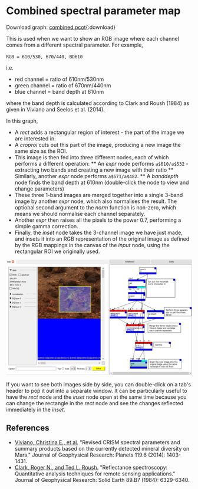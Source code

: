 # Combined spectral parameter map

Download graph: [combined.pcot](graphs/combined.pcot){:download}

This is used when we want to show an RGB image where each channel comes
from a different spectral parameter. For example,

`RGB = 610/530, 670/440, BD610`

i.e. 

* red channel = ratio of 610nm/530nm
* green channel = ratio of 670nm/440nm
* blue channel = band depth at 610nm

where the band depth is calculated according to 
Clark and Roush (1984) as given in Viviano and Seelos et al. (2014).

In this graph,

* A *rect* adds a rectangular region of interest - the part of the image we are interested in.
* A *croproi* cuts out this part of the image, producing a new image the same size as the ROI.
* This image is then fed into three different nodes, each of which performs a different operation:
** An *expr* node performs `a$610/a$532` - extracting two bands and creating a new image with their ratio
** Similarly, another *expr* node performs `a$671/a$482`.
** A *banddepth* node finds the band depth at 610nm (double-click the node to view and change parameters)
* These three 1-band images are merged together into a single 3-band image by another *expr* node, which also normalises the result. The optional second argument to the *norm* function is non-zero, which
means we should normalise each channel separately.
* Another *expr* then raises all the pixels to the power 0.7, performing a simple gamma correction.
* Finally, the *inset* node takes the 3-channel image we have just made, and insets it into an RGB representation of the original image as defined by the RGB mappings in the canvas of the *input* node,
using the rectangular ROI we originally used.

![!Output of index node, and graph.](screenshots/combined.png)

If you want to see both images side by side, you can double-click on a tab's
header to pop it out into a separate window. It can be particularly 
useful to have the *rect* node and the *inset* node open at the same time
because you can change the rectangle in the *rect* node and see the changes
reflected immediately in the *inset*.






## References

* [Viviano, Christina E., et al.](https://agupubs.onlinelibrary.wiley.com/doi/full/10.1002/2014JE004627) "Revised CRISM spectral parameters and summary products based on the currently detected mineral diversity on Mars." Journal of Geophysical Research: Planets 119.6 (2014): 1403-1431.
* [Clark, Roger N., and Ted L. Roush.](https://agupubs.onlinelibrary.wiley.com/doi/pdf/10.1029/JB089iB07p06329?casa_token=4baIkVx7KCQAAAAA:IWmxAIAir5P2R6r3bGtzKjzmSOXQJ_3zNMx1TdTRmMsMmhPMZykzqaWMQQa0vNiY9S3EnffWGAWO4NgWNQ) "Reflectance spectroscopy: Quantitative analysis techniques for remote sensing applications." Journal of Geophysical Research: Solid Earth 89.B7 (1984): 6329-6340.


